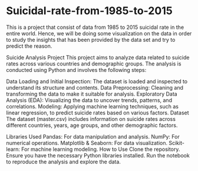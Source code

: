 # Suicidal-rate-from-1985-to-2015
This is a project that consist of data from 1985 to 2015 suicidal rate in the entire world. Hence, we will be doing some visualization on the data in order to study the insights that has been provided by the data set and try to predict the reason.

Suicide Analysis Project
This project aims to analyze data related to suicide rates across various countries and demographic groups. The analysis is conducted using Python and involves the following steps:

Data Loading and Initial Inspection: The dataset is loaded and inspected to understand its structure and contents.
Data Preprocessing: Cleaning and transforming the data to make it suitable for analysis.
Exploratory Data Analysis (EDA): Visualizing the data to uncover trends, patterns, and correlations.
Modeling: Applying machine learning techniques, such as linear regression, to predict suicide rates based on various factors.
Dataset
The dataset (master.csv) includes information on suicide rates across different countries, years, age groups, and other demographic factors.

Libraries Used
Pandas: For data manipulation and analysis.
NumPy: For numerical operations.
Matplotlib & Seaborn: For data visualization.
Scikit-learn: For machine learning modeling.
How to Use
Clone the repository.
Ensure you have the necessary Python libraries installed.
Run the notebook to reproduce the analysis and explore the data.
